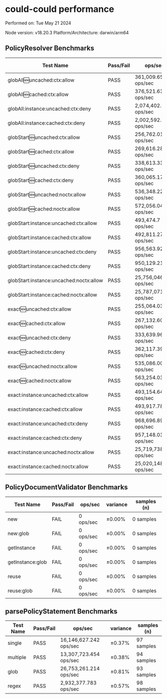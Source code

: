 # could-could performance

Performed on: Tue May 21 2024

Node version: v18.20.3
Platform/Architecture: darwin/arm64

## PolicyResolver Benchmarks

| Test Name | Pass/Fail | ops/sec | variance | samples (n) |
| --------- | --------- | ------- | -------- | ----------- |
| globAll:new:uncached:ctx:allow | PASS | 361,009.655 ops/sec | ±0.73% | 98 samples |
| globAll:new:cached:ctx:allow | PASS | 376,521.632 ops/sec | ±0.21% | 98 samples |
| globAll:instance:uncached:ctx:deny | PASS | 2,074,402.311 ops/sec | ±0.11% | 99 samples |
| globAll:instance:cached:ctx:deny | PASS | 2,002,592.022 ops/sec | ±0.30% | 99 samples |
| globStart:new:uncached:ctx:allow | PASS | 256,762.018 ops/sec | ±0.13% | 93 samples |
| globStart:new:cached:ctx:allow | PASS | 269,616.286 ops/sec | ±0.22% | 100 samples |
| globStart:new:uncached:ctx:deny | PASS | 338,613.332 ops/sec | ±0.19% | 98 samples |
| globStart:new:cached:ctx:deny | PASS | 360,065.172 ops/sec | ±0.53% | 97 samples |
| globStart:new:uncached:noctx:allow | PASS | 536,348.228 ops/sec | ±0.44% | 98 samples |
| globStart:new:cached:noctx:allow | PASS | 572,056.049 ops/sec | ±0.43% | 96 samples |
| globStart:instance:uncached:ctx:allow | PASS | 493,474.7 ops/sec | ±0.10% | 100 samples |
| globStart:instance:cached:ctx:allow | PASS | 492,811.273 ops/sec | ±0.15% | 100 samples |
| globStart:instance:uncached:ctx:deny | PASS | 956,563.926 ops/sec | ±0.24% | 99 samples |
| globStart:instance:cached:ctx:deny | PASS | 950,129.21 ops/sec | ±0.58% | 94 samples |
| globStart:instance:uncached:noctx:allow | PASS | 25,756,046.885 ops/sec | ±0.24% | 102 samples |
| globStart:instance:cached:noctx:allow | PASS | 25,787,071.939 ops/sec | ±0.21% | 102 samples |
| exact:new:uncached:ctx:allow | PASS | 255,064.031 ops/sec | ±0.23% | 98 samples |
| exact:new:cached:ctx:allow | PASS | 267,132.607 ops/sec | ±0.31% | 97 samples |
| exact:new:uncached:ctx:deny | PASS | 333,639.962 ops/sec | ±0.44% | 97 samples |
| exact:new:cached:ctx:deny | PASS | 362,117.391 ops/sec | ±0.24% | 97 samples |
| exact:new:uncached:noctx:allow | PASS | 535,086.004 ops/sec | ±0.42% | 98 samples |
| exact:new:cached:noctx:allow | PASS | 563,254.035 ops/sec | ±0.49% | 96 samples |
| exact:instance:uncached:ctx:allow | PASS | 493,154.648 ops/sec | ±0.09% | 100 samples |
| exact:instance:cached:ctx:allow | PASS | 493,917.788 ops/sec | ±0.18% | 99 samples |
| exact:instance:uncached:ctx:deny | PASS | 968,696.891 ops/sec | ±0.08% | 98 samples |
| exact:instance:cached:ctx:deny | PASS | 957,148.033 ops/sec | ±0.51% | 101 samples |
| exact:instance:uncached:noctx:allow | PASS | 25,719,738.424 ops/sec | ±0.23% | 94 samples |
| exact:instance:cached:noctx:allow | PASS | 25,020,148.235 ops/sec | ±0.92% | 96 samples |

## PolicyDocumentValidator Benchmarks

| Test Name | Pass/Fail | ops/sec | variance | samples (n) |
| --------- | --------- | ------- | -------- | ----------- |
| new | FAIL | 0 ops/sec | ±0.00% | 0 samples |
| new:glob | FAIL | 0 ops/sec | ±0.00% | 0 samples |
| getInstance | FAIL | 0 ops/sec | ±0.00% | 0 samples |
| getInstance:glob | FAIL | 0 ops/sec | ±0.00% | 0 samples |
| reuse | FAIL | 0 ops/sec | ±0.00% | 0 samples |
| reuse:glob | FAIL | 0 ops/sec | ±0.00% | 0 samples |

## parsePolicyStatement Benchmarks

| Test Name | Pass/Fail | ops/sec | variance | samples (n) |
| --------- | --------- | ------- | -------- | ----------- |
| single | PASS | 16,146,627.242 ops/sec | ±0.37% | 97 samples |
| multiple | PASS | 13,307,723.454 ops/sec | ±0.38% | 94 samples |
| glob | PASS | 26,753,261.214 ops/sec | ±0.81% | 93 samples |
| regex | PASS | 2,932,377.783 ops/sec | ±0.57% | 98 samples |
